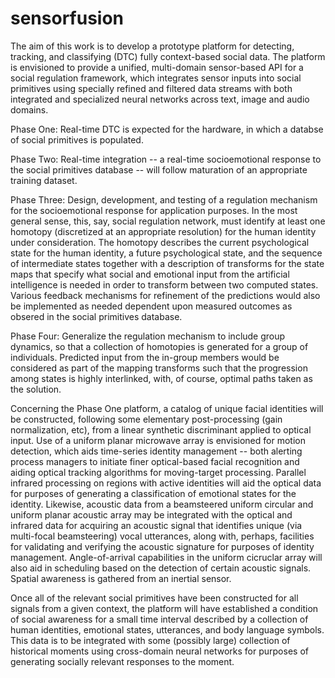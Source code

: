 # sensorfusion

The aim of this work is to develop a prototype platform for detecting, tracking, and classifying (DTC) fully context-based social data. The platform is envisioned to provide a unified, multi-domain sensor-based API for a social regulation framework, which integrates sensor inputs into social primitives using specially refined and filtered data streams with both integrated and specialized neural networks across text, image and audio domains. 

Phase One: Real-time DTC is expected for the hardware, in which a databse of social primitives is populated.

Phase Two: Real-time integration -- a real-time socioemotional response to the social primitives database -- will follow maturation of an appropriate training dataset.

Phase Three: Design, development, and testing of a regulation mechanism for the socioemotional response for application purposes. In the most general sense, this, say, social regulation network, must identify at least one homotopy (discretized at an appropriate resolution) for the human identity under consideration. The homotopy describes the current psychological state for the human identity, a future psychological state, and the sequence of intermediate states together with a description of transforms for the state maps that specify what social and emotional input from the artificial intelligence is needed in order to transform between two computed states. Various feedback mechanisms for refinement of the predictions would also be implemented as needed dependent upon measured outcomes as obsered in the social primitives database.

Phase Four: Generalize the regulation mechanism to include group dynamics, so that a collection of homotopies is generated for a group of individuals. Predicted input from the in-group members would be considered as part of the mapping transforms such that the progression among states is highly interlinked, with, of course, optimal paths taken as the solution.

Concerning the Phase One platform, a catalog of unique facial identities will be constructed, following some elementary post-processing (gain normalization, etc), from a linear synthetic discriminant applied to optical input. Use of a uniform planar microwave array is envisioned for motion detection, which aids time-series identity management -- both alerting process managers to initiate finer optical-based facial recognition and aiding optical tracking algorithms for moving-target processing. Parallel infrared processing on regions with active identities will aid the optical data for purposes of generating a classification of emotional states for the identity. Likewise, acoustic data from a beamsteered uniform circular and uniform planar acoustic array may be integrated with the optical and infrared data for acquiring an acoustic signal that identifies unique (via multi-focal beamsteering) vocal utterances, along with, perhaps, facilities for validating and verifying the acoustic signature for purposes of identity management. Angle-of-arrival capabilities in the uniform cicruclar array will also aid in scheduling based on the detection of certain acoustic signals. Spatial awareness is gathered from an inertial sensor.

Once all of the relevant social primitives have been constructed for all signals from a given context, the platform will have established a condition of social awareness for a small time interval described by a collection of human identities, emotional states, utterances, and body language symbols. This data is to be integrated with some (possibly large) collection of historical moments using cross-domain neural networks for purposes of generating socially relevant responses to the moment.
